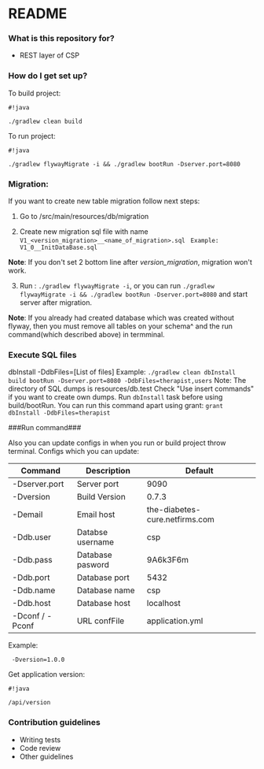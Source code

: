 # README #

### What is this repository for? ###

* REST layer of CSP

### How do I get set up? ###
To build project:

```
#!java

./gradlew clean build

```

To run project:

```
#!java

./gradlew flywayMigrate -i && ./gradlew bootRun -Dserver.port=8080

```
### Migration: ###
If you want to create new table migration follow next steps:

1) Go to /src/main/resources/db/migration

2) Create new migration sql file with name 
```V1_<version_migration>__<name_of_migration>.sql```
``` Example: V1_0__InitDataBase.sql```

__Note__: If you don't set 2 bottom line after *version_migration*, migration won't work.

3) Run : ``` ./gradlew flywayMigrate -i ```, or you can run 
 ``` ./gradlew flywayMigrate -i && ./gradlew bootRun -Dserver.port=8080 ``` and start server after migration.
 
__Note__: If you already had created database which was created without flyway, then you must remove all tables on your schema^ and the run command(which described above) in termminal.

### Execute SQL files ###
dbInstall -DdbFiles=[List of files]
Example:
```./gradlew clean dbInstall build bootRun -Dserver.port=8080 -DdbFiles=therapist,users```
Note:
 The directory of SQL dumps is resources/db.test
 Check "Use insert commands" if you want to create own dumps.
 Run ```dbInstall``` task before using build/bootRun. You can run this command apart using grant:
 ```grant dbInstall -DdbFiles=therapist```

###Run command###

Also you can update configs in when you run or build project throw terminal.
Configs which you can update:


Command            |    Description    |    Default  
-------------------|-------------------|-----------------------------------
-Dserver.port      | Server port       |     9090    
-Dversion          | Build Version     |     0.7.3 
-Demail            | Email host        |  the-diabetes-cure.netfirms.com   
-Ddb.user          | Databse username  |  csp   
-Ddb.pass          | Database pasword  |  9A6k3F6m   
-Ddb.port          | Database port     |  5432   
-Ddb.name          | Database name     |  csp   
-Ddb.host          | Database host     |  localhost   
-Dconf / -Pconf    | URL confFile      |  application.yml 
   
Example:

```
 -Dversion=1.0.0
```

Get application version:

```
#!java

/api/version

```

### Contribution guidelines ###

* Writing tests
* Code review
* Other guidelines